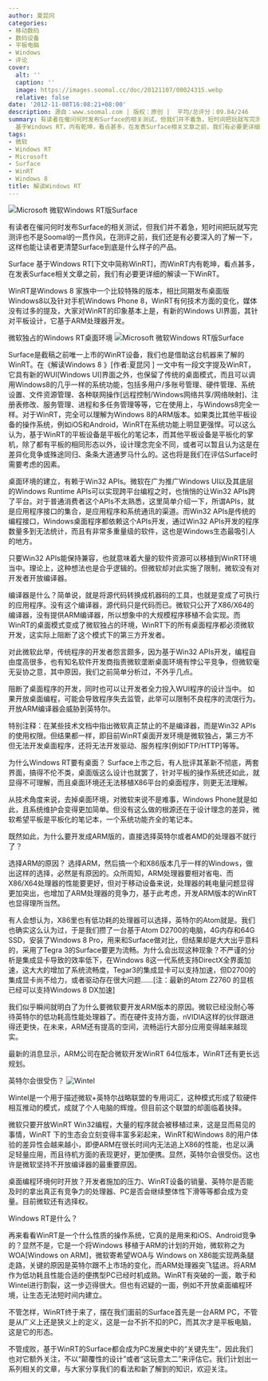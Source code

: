 ```yaml
---
author: 夏昆冈
categories:
- 移动数码
- 数码设备
- 平板电脑
- Windows
- 评论
cover:
  alt: ''
  caption: ''
  image: https://images.soomal.cc/doc/20121107/00024315.webp
  relative: false
date: '2012-11-08T16:08:21+08:00'
description: 源自：www.soomal.com | 版权：原创 |  平均/总评分：09.84/246
summary: 有读者在催问何时发布Surface的相关测试，但我们并不着急，短时间把玩就写完测评也不是Soomal的一贯作风，在测评之前，我们还是有必要深入的了解一下，这样也能让读者更清楚Surface到底是什么样子的产品。Surface
  基于Windows RT，内有乾坤，看点甚多，在发表Surface相关文章之前，我们有必要更详细的解读一下WinRT。
tags:
- 微软
- Windows RT
- Microsoft
- Surface
- WinRT
- Windows 8
title: 解读Windows RT
---
```


![Microsoft 微软Windows RT版Surface](https://images.soomal.cc/doc/20121107/00024313.webp)



有读者在催问何时发布Surface的相关测试，但我们并不着急，短时间把玩就写完测评也不是Soomal的一贯作风，在测评之前，我们还是有必要深入的了解一下，这样也能让读者更清楚Surface到底是什么样子的产品。

Surface 基于Windows RT[下文中简称WinRT]，而WinRT内有乾坤，看点甚多，在发表Surface相关文章之前，我们有必要更详细的解读一下WinRT。

WinRT是Windows 8 家族中一个比较特殊的版本，相比同期发布桌面版Windows8以及针对手机Windows Phone 8，WinRT有何技术方面的变化，媒体没有过多的提及，大家对WinRT的印象基本上是，有新的Windows UI界面，其针对平板设计，它基于ARM处理器开发。

微软独占的Windows RT桌面环境
![Microsoft 微软Windows RT版Surface](https://images.soomal.cc/doc/20121107/00024314.webp)




Surface是截稿之前唯一上市的WinRT设备，我们也是借助这台机器来了解的WinRT。在《解读Windows 8 》[作者:夏昆冈 ]
一文中有一段文字提及WinRT，它具有新的WUI[Windows UI]界面之外，也保留了传统的桌面模式，而且可以调用Windows8的几乎一样的系统功能，包括多用户/多账号管理、硬件管理、系统设置、文件资源管理、各种联网操作[远程控制/Windows网络共享/网络映射]、注册表修改、服务管理、进程和多任务管理等等，它在使用上，与Windows8完全一样。对于WinRT，完全可以理解为Windows 8的ARM版本。如果类比其他平板设备的操作系统，例如iOS和Android，WinRT在系统功能上明显更强悍。可以这么认为，基于WinRT的平板设备是平板化的笔记本，而其他平板设备是平板化的掌机，除了都有平板的相同形态以外，设计理念完全不同，或者可以暂且认为这是在差异化竞争或殊途同归、条条大道通罗马什么的。这也将是我们在评估Surface时需要考虑的因素。

桌面环境的建立，有赖于Win32 APIs。微软在广为推广Windows UI以及其底层的Windows Runtime APIs可以实现跨平台编程之时，也悄悄的让Win32 APIs跨了平台。对于普通消费者这个APIs不太熟悉，这里简单介绍一下，所谓APIs，就是应用程序接口的集合，是应用程序和系统通讯的渠道。而Win32 APIs是传统的编程接口，Windows桌面程序都依赖这个APIs开发，通过Win32 APIs开发的程序数量多到无法统计，而且有非常多重量级的软件，这也是Windows生态最吸引人的地方。

只要Win32 APIs能保持兼容，也就意味着大量的软件资源可以移植到WinRT环境当中。理论上，这种想法也是合乎逻辑的。但微软却对此实施了限制，微软没有对开发者开放编译器。

编译器是什么？简单说，就是将源代码转换成机器码的工具，也就是变成了可执行的应用程序。没有这个编译器，源代码只是代码而已。微软只公开了X86/X64的编译器，没有提供ARM编译器，所以想象中的大规模程序移植不会实现。而WinRT的桌面模式变成了微软独占的环境，WinRT下的所有桌面程序都必须微软开发，这实际上阻断了这个模式下的第三方开发者。

对此微软此举，传统程序的开发者怨言颇多，因为基于Win32 APIs开发，编程自由度高很多，也有知名软件开发商指责微软垄断桌面环境有悖公平竞争，但微软毫无妥协之意，其中原因，我们之前简单分析过，不外乎几点。


阻断了桌面程序的开发，同时也可以让开发者全力投入WUI程序的设计当中。
如果开放桌面编程，可能会导致程序失去监管，此举可以限制不良程序的流氓行为。
开放ARM编译器会威胁到英特尔。

特别注释：在某些技术文档中指出微软真正禁止的不是编译器，而是Win32 APIs的使用权限。但结果都一样，即目前WinRT桌面开发环境是微软独占，第三方不但无法开发桌面程序，还将无法开发驱动、服务程序[例如FTP/HTTP]等等。

为什么Windows RT要有桌面？
Surface上市之后，有人批评其革新不彻底，两套界面，搞得不伦不类，桌面版这么设计也就罢了，针对平板的操作系统还如此，就显得不可理解，而且桌面环境还无法移植X86平台的桌面程序，则更无法理解。

从技术角度来说，去掉桌面环境，对微软来说不是难事，Windows Phone就是如此，且系统维护会变得更加简单。但没有这么做的根源还在于设计理念的差异，微软希望平板是平板化的笔记本，一个系统功能齐全的笔记本。

既然如此，为什么要开发成ARM版的，直接选择英特尔或者AMD的处理器不就行了？

选择ARM的原因？
选择ARM，然后搞一个和X86版本几乎一样的Windows，做出这样的选择，必然是有原因的。众所周知，ARM处理器要相对省电、而X86/X64处理器的性能要更好，但对于移动设备来说，处理器的耗电量问题显得更加突出，也增加了ARM处理器的竞争力，基于此考虑，开发ARM版本的WinRT也显得理所当然。

有人会想认为，X86里也有低功耗的处理器可以选择，英特尔的Atom就是。我们也确实这么认为过，于是我们攒了一台基于Atom D2700的电脑，4G内存和64G SSD，安装了Windows 8 Pro，用来和Surface做对比，但结果却是大大出乎意料的，采用了Tegra 3的Surface要更为流畅。为什么会出现这种现象？不严谨的分析是集成显卡导致的效率低下，在Windows 8这一代系统支持DirectX全界面加速，这大大的增加了系统流畅度，Tegar3的集成显卡可以支持加速，但D2700的集成显卡尚不给力，或者驱动存在很大问题……[注：最新的Atom Z2760 的显核已经可以支持Windows 8 DX加速]

我们似乎瞬间就明白了为什么要微软要开发ARM版本的原因。微软已经没耐心等待英特尔的低功耗高性能处理器了。而在硬件支持方面，nVIDIA这样的伙伴跟进得还更快，在未来，ARM还有提高的空间，流畅运行大部分应用变得越来越现实。

最新的消息显示，ARM公司在配合微软开发WinRT 64位版本，WinRT还有更长远规划。

英特尔会很受伤？
![Wintel](https://images.soomal.cc/doc/20110317/00009702.webp)




Wintel是一个用于描述微软+英特尔战略联盟的专用词汇，这种模式形成了软硬件相互推动的模式，成就了个人电脑的辉煌。但目前这个联盟的却面临着抉择。

微软只要开放WinRT Win32编程，大量的程序就会被移植过来，这是显而易见的事情，WinRT 下的生态会立刻变得丰富多彩起来，WinRT和Windows 8的用户体验的差异性会越来越小，即便ARM在很长时间内无法追上X86的性能，也足以满足轻量应用，而且待机方面的表现更好，更加便携。显然，英特尔会很受伤。这也许是微软坚持不开放编译器的最重要原因。

桌面编程环境何时开放？开发者施加的压力、WinRT设备的销量、英特尔是否能及时的拿出真正有竞争力的处理器、PC是否会继续整体性下滑等等都会成为变量。目前微软还有选择权。

Windows RT是什么？

再来看看WinRT是一个什么性质的操作系统，它真的是用来和iOS、Android竞争的？显然不是，它是一个将Windows 移植于ARM的计划的开始，微软称之为WOA[Windows on ARM]，微软寄希望WOA与 Windows on X86能实现两条腿走路，关键的原因是英特尔跟不上市场的变化，而ARM处理器突飞猛进。将ARM作为低功耗且性能合适的便携型PC已经时机成熟。WinRT有突破的一面，敢于和Wintel进行割裂，这一步迈得很大。但也有迟疑的一面，例如不开放桌面编程环境，让生态无法短时间内建立。

不管怎样，WinRT终于来了，摆在我们面前的Surface首先是一台ARM PC，不管是从广义上还是狭义上的定义，这是一台不折不扣的PC，而其次才是平板电脑，这是它的形态。

不管成败，基于WinRT的Surface都会成为PC发展史中的“关键先生”，因此我们也对它额外关注，不以“颠覆性的设计”或者“这玩意太二”来评估它。我们计划出一系列相关的文章，与大家分享我们的看法和新了解到的知识，欢迎关注。